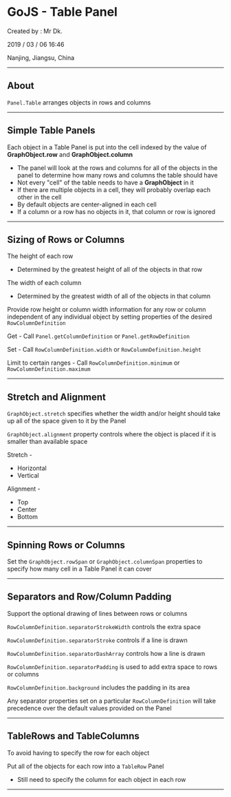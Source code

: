 # GoJS - Table Panel

Created by : Mr Dk.

2019 / 03 / 06 16:46

Nanjing, Jiangsu, China

---

## About

`Panel.Table` arranges objects in rows and columns

---

## Simple Table Panels

Each object in a Table Panel is put into the cell indexed by the value of __GraphObject.row__ and __GraphObject.column__

* The panel will look at the rows and columns for all of the objects in the panel to determine how many rows and columns the table should have
* Not every "cell" of the table needs to have a __GraphObject__ in it
* If there are multiple objects in a cell, they will probably overlap each other in the cell
* By default objects are center-aligned in each cell
* If a column or a row has no objects in it, that column or row is ignored

---

## Sizing of Rows or Columns

The height of each row

* Determined by the greatest height of all of the objects in that row

The width of each column 

* Determined by the greatest width of all of the objects in that column

Provide row height or column width information for any row or column independent of any individual object by setting properties of the desired `RowColumnDefinition`

Get - Call `Panel.getColumnDefinition` or `Panel.getRowDefinition`

Set - Call `RowColumnDefinition.width` or `RowColumnDefinition.height`

Limit to certain ranges - Call `RowColumnDefinition.minimum` or `RowColumnDefinition.maximum`

---

## Stretch and Alignment

`GraphObject.stretch` specifies whether the width and/or height should take up all of the space given to it by the Panel

`GraphObject.alignment` property controls where the object is placed if it is smaller than available space

Stretch - 

* Horizontal
* Vertical

Alignment - 

* Top
* Center
* Bottom

---

## Spinning Rows or Columns

Set the `GraphObject.rowSpan` or `GraphObject.columnSpan` properties to specify how many cell in a Table Panel it can cover

---

## Separators and Row/Column Padding

Support the optional drawing of lines between rows or columns

`RowColumnDefinition.separatorStrokeWidth` controls the extra space

`RowColumnDefinition.separatorStroke` controls if a line is drawn

`RowColumnDefinition.separatorDashArray` controls how a line is drawn

`RowColumnDefinition.separatorPadding` is used to add extra space to rows or columns

`RowColumnDefinition.background` includes the padding in its area

Any separator properties set on a particular `RowColumnDefinition` will take precedence over the default values provided on the Panel

---

## TableRows and TableColumns

To avoid having to specify the row for each object

 Put all of the objects for each row into a `TableRow` Panel

* Still need to specify the column for each object in each row

---

